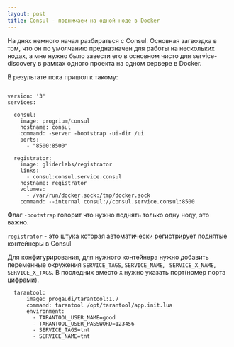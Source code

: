 ```yaml
---
layout: post
title: Consul - поднимаем на одной ноде в Docker
---
```


На днях немного начал разбираться c Consul. Основная загвоздка в том, что он по умолчанию предназначен для работы на нескольких нодах, а мне нужно было завести его в основном чисто для service-discovery в рамках одного проекта на одном сервере в Docker.

В результате пока пришол к такому:

```ymal

version: '3'
services:

  consul:
    image: progrium/consul
    hostname: consul
    command: -server -bootstrap -ui-dir /ui
    ports:
      - "8500:8500"

  registrator:
    image: gliderlabs/registrator
    links:
      - consul:consul.service.consul
    hostname: registrator
    volumes:
      - /var/run/docker.sock:/tmp/docker.sock
    command: --internal consul://consul.service.consul:8500

```

Флаг `-bootstrap` говорит что нужно поднять только одну ноду, это важно. 

`registrator` - это штука которая автоматически регистрирует поднятые контейнеры в Сonsul

Для конфигурирования, для нужного контейнера нужно добавить переменные окружения `SERVICE_TAGS`, `SERVICE_NAME`, ` SERVICE_X_NAME`, ` SERVICE_X_TAGS`. В последних вместо `X` нужно указать порт(номер порта цифрами).

```ymal
  tarantool:
      image: progaudi/tarantool:1.7
      command: tarantool /opt/tarantool/app.init.lua
      environment:
        - TARANTOOL_USER_NAME=good
        - TARANTOOL_USER_PASSWORD=123456
        - SERVICE_TAGS=tnt
        - SERVICE_NAME=tnt
```
